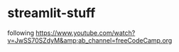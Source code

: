 # streamlit-stuff
following https://www.youtube.com/watch?v=JwSS70SZdyM&amp;ab_channel=freeCodeCamp.org
